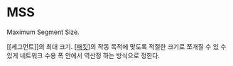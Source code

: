 # MSS

Maximum Segment Size.

[[세그먼트]]의 최대 크기.
[[패킷]]의 작동 목적에 맞도록 적절한 크기로 쪼개질 수 있 수 있게 네트워크 수용 폭 안에서 역산정 하는 방식으로 정한다.

[//begin]: # "Autogenerated link references for markdown compatibility"
[패킷]: 패킷 "패킷"
[//end]: # "Autogenerated link references"